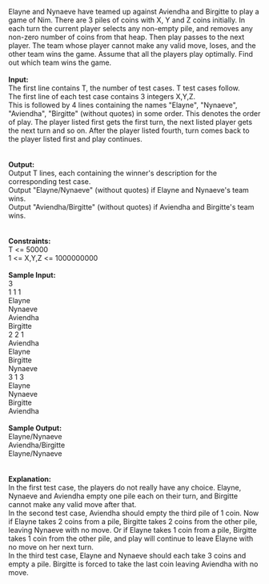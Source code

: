 <p>Elayne and Nynaeve have teamed up against Aviendha and Birgitte to play a game of Nim. There are 3 piles of coins with X, Y and Z coins initially. In each turn the current player selects any non-empty pile, and removes any non-zero number of coins from that heap. Then play passes to the next player. The team whose player cannot make any valid move, loses, and the other team wins the game. Assume that all the players play optimally. Find out which team wins the game.<br><br><strong>Input:</strong><br>The first line contains T, the number of test cases. T test cases follow.<br>The first line of each test case contains 3 integers X,Y,Z.<br>This is followed by 4 lines containing the names "Elayne", "Nynaeve", "Aviendha", "Birgitte" (without quotes) in some order. This denotes the order of play. The player listed first gets the first turn, the next listed player gets the next turn and so on. After the player listed fourth, turn comes back to the player listed first and play continues.<br><br><br><strong>Output:</strong><br>Output T lines, each containing the winner's description for the corresponding test case.<br>Output "Elayne/Nynaeve" (without quotes) if Elayne and Nynaeve's team wins.<br>Output "Aviendha/Birgitte" (without quotes) if Aviendha and Birgitte's team wins.<br><br><br><strong>Constraints:</strong><br>T &lt;= 50000<br>1 &lt;= X,Y,Z &lt;= 1000000000<br><br><strong>Sample Input:</strong><br>3<br>1 1 1<br>Elayne<br>Nynaeve<br>Aviendha<br>Birgitte<br>2 2 1<br>Aviendha<br>Elayne<br>Birgitte<br>Nynaeve<br>3 1 3<br>Elayne<br>Nynaeve<br>Birgitte<br>Aviendha<br><strong><br>Sample Output:</strong><br>Elayne/Nynaeve<br>Aviendha/Birgitte<br>Elayne/Nynaeve<br><br><br><strong>Explanation:</strong><br>In the first test case, the players do not really have any choice. Elayne, Nynaeve and Aviendha empty one pile each on their turn, and Birgitte cannot make any valid move after that.<br>In the second test case, Aviendha should empty the third pile of 1 coin. Now if Elayne takes 2 coins from a pile, Birgitte takes 2 coins from the other pile, leaving Nynaeve with no move. Or if Elayne takes 1 coin from a pile, Birgitte takes 1 coin from the other pile, and play will continue to leave Elayne with no move on her next turn.<br>In the third test case, Elayne and Nynaeve should each take 3 coins and empty a pile. Birgitte is forced to take the last coin leaving Aviendha with no move.</p>